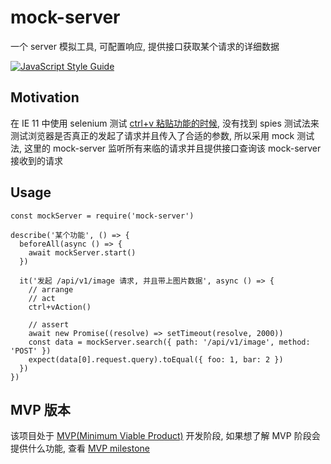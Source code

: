 # mock-server

一个 server 模拟工具, 可配置响应, 提供接口获取某个请求的详细数据

[![JavaScript Style Guide](https://img.shields.io/badge/code_style-standard-brightgreen.svg)](https://standardjs.com)


## Motivation

在 IE 11 中使用 selenium 测试 [ctrl+v 粘贴功能的时候](https://github.com/Jiang-Xuan/tuchuang.space/issues/36), 没有找到 spies 测试法来测试浏览器是否真正的发起了请求并且传入了合适的参数, 所以采用 mock 测试法, 这里的 mock-server 监听所有来临的请求并且提供接口查询该 mock-server 接收到的请求

## Usage

```
const mockServer = require('mock-server')

describe('某个功能', () => {
  beforeAll(async () => {
    await mockServer.start()
  })
  
  it('发起 /api/v1/image 请求, 并且带上图片数据', async () => {
    // arrange
    // act
    ctrl+vAction()
    
    // assert
    await new Promise((resolve) => setTimeout(resolve, 2000))
    const data = mockServer.search({ path: '/api/v1/image', method: 'POST' })
    expect(data[0].request.query).toEqual({ foo: 1, bar: 2 })
  })
})
```

## MVP 版本

该项目处于 [MVP(Minimum Viable Product)](https://en.wikipedia.org/wiki/Minimum_viable_product) 开发阶段, 如果想了解 MVP 阶段会提供什么功能, 查看 [MVP milestone](https://github.com/Jiang-Xuan/mock-server/milestone/1)
